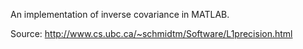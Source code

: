 An implementation of inverse covariance in MATLAB.

Source: http://www.cs.ubc.ca/~schmidtm/Software/L1precision.html
